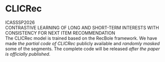 # CLICRec  
ICASSSP2026   
CONTRASTIVE LEARNING OF LONG AND SHORT-TERM INTERESTS WITH CONSISTENCY FOR NEXT ITEM RECOMMENDATION  
The CLICRec model is trained based on the RecBole framework. We have made *the partial code of CLICRec* publicly available and *randomly masked* some of the segments. The complete code will be released *after the paper is officially published*.
